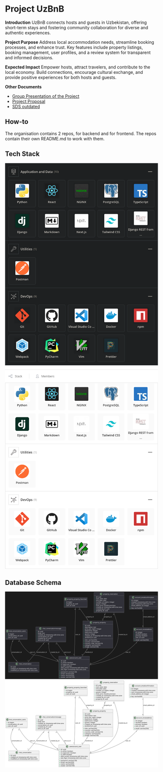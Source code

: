 # Project UzBnB


**Introduction**
UzBnB connects hosts and guests in Uzbekistan, offering short-term stays and fostering 
community collaboration for diverse and authentic experiences.

**Project Purpose**
Address local accommodation needs, streamline booking processes, and enhance trust. 
Key features include property listings, booking management, user profiles, 
and a review system for transparent and informed decisions.

**Expected Impact**
Empower hosts, attract travelers, and contribute to the local economy. 
Build connections, encourage cultural exchange, and provide positive experiences 
for both hosts and guests.

**Other Documents**
- [Group Presentation of the Project](https://docs.google.com/presentation/d/1wsPwd7aHqezjZOQZX2qo2I8EK6tTnWDwqHxhBX7-QfQ/edit?usp=sharing)
- [Project Proposal](./profile/assets/project-proposal.pdf)
- [SDS outdated](./profile/assets/sds.pdf)


## How-to
The organisation contains 2 repos, for backend and for frontend.
The repos contain their own README.md to work with them.


## Tech Stack
![tech-stack](./profile/assets/tech-stack-dark.png#gh-dark-mode-only)
![tech-stack](./profile/assets/tech-stack-light.png#gh-light-mode-only)


## Database Schema
![database-schema](./profile/assets/database-schema-dark.svg#gh-dark-mode-only) 
![database-schema](./profile/assets/database-schema-light.svg#gh-light-mode-only)

